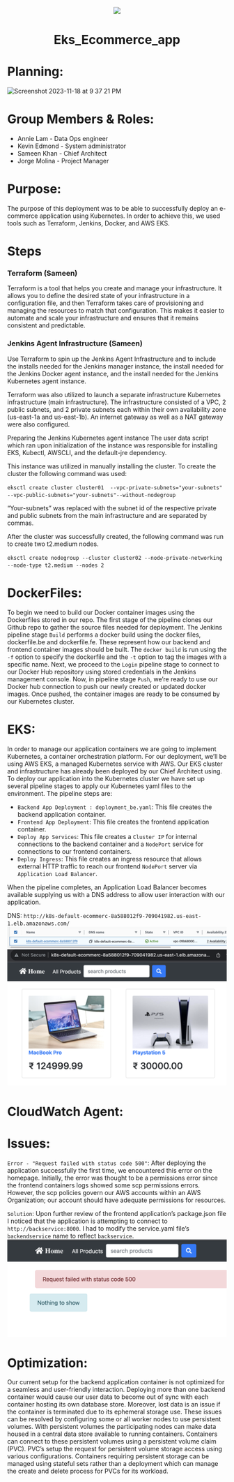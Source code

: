 <p align="center">
<img src="https://github.com/kura-labs-org/kuralabs_deployment_1/blob/main/Kuralogo.png">
</p>
<h1 align="center">Eks_Ecommerce_app<h1> 

# Planning:
<img width="749" alt="Screenshot 2023-11-18 at 9 37 21 PM" src="https://github.com/Jmo-101/Eks_ecommerce_app/assets/138607757/a5191779-28dc-47ca-9c7e-0aa81334d065">


# Group Members & Roles:

- Annie Lam - Data Ops engineer
- Kevin Edmond - System administrator
- Sameen Khan - Chief Architect
- Jorge Molina - Project Manager

# Purpose:

The purpose of this deployment was to be able to successfully deploy an e-commerce application using Kubernetes. In order to achieve this, we used tools such as Terraform, Jenkins, Docker, and AWS EKS.

# Steps
### Terraform (Sameen)
Terraform is a tool that helps you create and manage your infrastructure. It allows you to define the desired state of your infrastructure in a configuration file, and then Terraform takes care of provisioning and managing the resources to match that configuration. This makes it easier to automate and scale your infrastructure and ensures that it remains consistent and predictable.

### Jenkins Agent Infrastructure (Sameen)
Use Terraform to spin up the Jenkins Agent Infrastructure and to include the installs needed for the Jenkins manager instance, the install needed for the Jenkins Docker agent instance, and the install needed for the Jenkins Kubernetes agent instance.

Terraform was also utilized to launch a separate infrastructure Kubernetes infrastructure (main infrastructure). The infrastructure consisted of a VPC, 2 public subnets, and 2 private subnets each within their own availability zone (us-east-1a and us-east-1b). An internet gateway as well as a NAT gateway were also configured. 

Preparing the Jenkins Kubernetes agent instance 
The user data script which ran upon initialization of the instance was responsible for installing EKS, Kubectl, AWSCLI, and the default-jre dependency. 

This instance was utilized in manually installing the cluster. To create the cluster the following command was used:

``eksctl create cluster cluster01  --vpc-private-subnets="your-subnets"  --vpc-public-subnets="your-subnets"--without-nodegroup``

“Your-subnets” was replaced with the subnet id of the respective private and public subnets from the main infrastructure and are separated by commas. 

After the cluster was successfully created, the following command was run to create two t2.medium nodes.

``eksctl create nodegroup --cluster cluster02 --node-private-networking --node-type t2.medium --nodes 2``


# DockerFiles:

To begin we need to build our Docker container images using the Dockerfiles stored in our repo. The first stage of the pipeline clones our Github repo to gather the source files needed for deployment. The Jenkins pipeline stage `Build` performs a docker build using the docker files, dockerfile.be and dockerfile.fe. These represent how our backend and frontend container images should be built. The `docker build` is run using the `-f` option to specify the dockerfile and the `-t` option to tag the images with a specific name. Next, we proceed to the `Login` pipeline stage to connect to our Docker Hub repository using stored credentials in the Jenkins management console. Now, in pipeline stage `Push`, we’re ready to use our Docker hub connection to push our newly created or updated docker images. Once pushed, the container images are ready to be consumed by our Kubernetes cluster.

# EKS:

In order to manage our application containers we are going to implement Kubernetes, a container orchestration platform. For our deployment, we’ll be using AWS EKS, a managed Kubernetes service with AWS. Our EKS cluster and infrastructure has already been deployed by our Chief Architect using. To deploy our application into the Kubernetes cluster we have set up several pipeline stages to apply our Kubernetes yaml files to the environment. The pipeline steps are:

- `Backend App Deployment : deployment_be.yaml`: This file creates the backend application container.
- `Frontend App Deployment`: This file creates the frontend application container.
- `Deploy App Services`: This file creates a `Cluster IP` for internal connections to the backend container and a `NodePort` service for connections to our frontend containers.  
- `Deploy Ingress`: This file creates an ingress resource that allows external HTTP traffic to reach our frontend `NodePort` server via `Application Load Balancer`.

When the pipeline completes, an Application Load Balancer becomes available supplying us with a DNS address to allow user interaction with our application.

DNS: `http://k8s-default-ecommerc-8a588012f9-709041982.us-east-1.elb.amazonaws.com/`
<br>
![frontend_app2](images/frontend_app2.png)<br>
![frontend_app](images/frontend_app.png)<br>


# CloudWatch Agent:

# Issues:

`Error - "Request failed with status code 500"`: After deploying the application successfully the first time, we encountered this error on the homepage. Initially, the error was thought to be a permissions error since the frontend containers logs showed some scp permissions errors. However, the scp policies govern our AWS accounts within an AWS Organization; our account should have adequate permissions for resources.

`Solution`: Upon further review of the frontend application’s package.json file I noticed that the application is attempting to connect to `http://backservice:8000`. I had to modify the service.yaml file’s `backendservice` name to reflect `backservice`.
<br>
![request_failed_500](images/request_failed_500.png)<br>



# Optimization:

Our current setup for the backend application container is not optimized for a seamless and user-friendly interaction. Deploying more than one backend container would cause our user data to become out of sync with each container hosting its own database store. Moreover, lost data is an issue if the container is terminated due to its ephemeral storage use. These issues can be resolved by configuring some or all worker nodes to use persistent volumes. With persistent volumes the participating nodes can make data housed in a central data store available to running containers. Containers can connect to these persistent volumes using a persistent volume claim (PVC). PVC’s setup the request for persistent volume storage access using various configurations. Containers requiring persistent storage can be managed using stateful sets rather than a deployment which can manage the create and delete process for PVCs for its workload.
